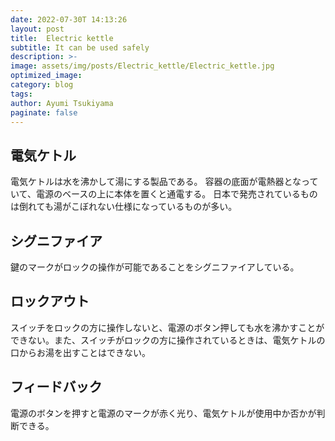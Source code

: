 ```yaml
---
date: 2022-07-30T 14:13:26
layout: post
title:  Electric kettle
subtitle: It can be used safely
description: >-
image: assets/img/posts/Electric_kettle/Electric_kettle.jpg
optimized_image: 
category: blog
tags: 
author: Ayumi Tsukiyama
paginate: false
---
```


## 電気ケトル

電気ケトルは水を沸かして湯にする製品である。
容器の底面が電熱器となっていて、電源のベースの上に本体を置くと通電する。
日本で発売されているものは倒れても湯がこぼれない仕様になっているものが多い。

## シグニファイア

鍵のマークがロックの操作が可能であることをシグニファイアしている。


## ロックアウト

スイッチをロックの方に操作しないと、電源のボタン押しても水を沸かすことができない。また、スイッチがロックの方に操作されているときは、電気ケトルの口からお湯を出すことはできない。


## フィードバック

電源のボタンを押すと電源のマークが赤く光り、電気ケトルが使用中か否かが判断できる。

